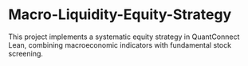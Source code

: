 # Macro-Liquidity-Equity-Strategy
This project implements a systematic equity strategy in QuantConnect Lean, combining macroeconomic indicators with fundamental stock screening.
